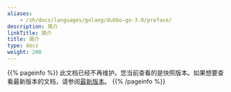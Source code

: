 ```yaml
---
aliases:
    - /zh/docs/languages/golang/dubbo-go-3.0/preface/
description: 简介
linkTitle: 简介
title: 简介
type: docs
weight: 200
---
```



{{% pageinfo %}} 此文档已经不再维护。您当前查看的是快照版本。如果想要查看最新版本的文档，请参阅[最新版本](/zh-cn/docs3-v2/golang-sdk/preface/design/architecture/)。
{{% /pageinfo %}}